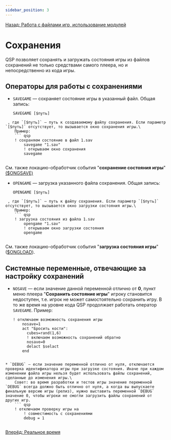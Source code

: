 ```yaml
---
sidebar_position: 3
---
```

[Назад: Работа с файлами игр, использование модулей](..\modules.md)

# Сохранения

QSP позволяет сохранять и загружать состояния игры из файлов сохранений не только средствами самого плеера, но и непосредственно из кода игры.

## Операторы для работы с сохранениями

* `SAVEGAME` — сохраняет состояние игры в указанный файл. Общая запись:
    ``` qsp
    SAVEGAME [$путь]
    
```
 , где `[$путь]` — путь к создаваемому файлу сохранения. Если параметр `[$путь]` отсутствует, то вызывается окно сохранения игры.\
    Пример:
    ``` qsp
    ! сохраняем состояние в файл 1.sav
        savegame "1.sav"
        ! открываем окно сохранения
        savegame
    
```
 См. также локацию-обработчик события "**cохранение состояния игры**" [(\$ONGSAVE)](..\..\programming\service_locations.md)
* `OPENGAME` — загрузка указанного файла сохранения. Общая запись:
    ``` qsp
    OPENGAME [$путь]
    
```
 , где `[$путь]` — путь к файлу сохранения. Если параметр `[$путь]` отсутствует, то вызывается окно загрузки состояния игры.\
    Пример:
    ``` qsp
    ! загрузка состояния из файла 1.sav
        opengame "1.sav"
        ! открываем окно загрузки состояния
        opengame
    
```
 См. также локацию-обработчик события "**загрузка состояния игры**" ([\$ONGLOAD](..\..\programming\service_locations.md)).

## Системные переменные, отвечающие за настройку сохранений

* `NOSAVE` — если значение данной переменной отлично от **0**, пункт меню плеера "**Сохранить состояние игры**" игроку становится недоступен, т.е. игрок не может самостоятельно сохранить игру. В то же время на уровне кода QSP продолжает работать оператор `SAVEGAME`. Пример:
    ``` qsp
    ! отключаем возможность сохранения игры
        nosave=1
        act "Бросить кости":
          cubes=rand(1,6)
          ! включаем возможность сохранений обратно
          nosave=0
          delact $selact
        end
    
```

* `DEBUG` — если значение переменной отлично от нуля, отключается проверка идентификатора игры при загрузке состояния. Иначе при каждом изменении файла игры нельзя будет использовать файлы сохранений, сделанные до изменения игры.\
    Совет: во время разработки и тестов игры значение переменной `DEBUG` всегда должно быть отлично от нуля, а когда вы выпускаете финальную версию игры (релиз), нужно выставить переменной `DEBUG` значение 0, чтобы игроки не смогли загрузить файлы сохранений от других игр.
    ``` qsp
    ! отключаем проверку игры на
        ! совместимость с сохранениями
        debug = 1
    
```


[Вперёд: Реальное время](..\realtime.md)
